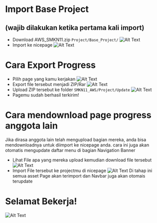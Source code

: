 # Import Base Project
## (wajib dilakukan ketika pertama kali import)

- Download AWS_SMKN11.zip `Project/Base_Project/`
![Alt Text](https://i.ibb.co/nm382gN/2021-08-31-10-54-55.gif)
- Import ke nicepage
![Alt Text](https://i.ibb.co/ry0k5CT/2021-08-31-10-59-08.gif)


# Cara Export Progress

- Pilih page yang kamu kerjakan
![Alt Text](https://i.ibb.co/xLKN6t6/2021-08-31-11-04-37.gif)
- Export file tersebut menjadi ZIP/Rar
![Alt Text](https://i.ibb.co/KrfY9fX/2021-08-31-11-08-01.gif)
- Upload ZIP tersebut ke folder `SMKN11_AWS/Project/Update`
![Alt Text](https://i.ibb.co/cXDPp6Y/2021-08-31-11-13-14.gif)
- Pagemu sudah berhasil terkirim!

# Cara mendownload page progress anggota lain

Jika dirasa anggota lain telah mengupload bagian mereka, anda bisa mendownloadnya untuk diimport ke nicepage anda. cara ini juga akan otomatis mengupdate daftar menu di bagian Navigation Banner

- Lihat File apa yang mereka upload kemudian download file tersebut
![Alt Text](https://i.ibb.co/yfQrxKR/2021-08-31-11-20-38.gif)
- Import File tersebut ke projectmu di nicepage
![Alt Text](https://i.ibb.co/cNpzyzW/2021-08-31-11-23-44.gif)
Di tahap ini semua asset Page akan terimport dan Navbar juga akan otomais terupdate





# Selamat Bekerja!

![Alt Text](https://i.ibb.co/TvHgGXc/hajimemashite-yoroshiku.gif)
